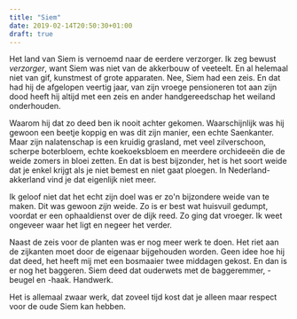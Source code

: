 ```yaml
---
title: "Siem"
date: 2019-02-14T20:50:30+01:00
draft: true
---
```


Het land van Siem is vernoemd naar de eerdere verzorger. Ik zeg bewust _verzorger_, want Siem was niet van de akkerbouw of veeteelt. En al helemaal niet van gif, kunstmest of grote apparaten.
Nee, Siem had een zeis. En dat had hij de afgelopen veertig jaar, van zijn vroege pensioneren tot aan zijn dood heeft hij altijd met een zeis en ander handgereedschap het weiland onderhouden.

Waarom hij dat zo deed ben ik nooit achter gekomen. 
Waarschijnlijk was hij gewoon een beetje koppig en was dit zijn manier, een echte Saenkanter.
Maar zijn nalatenschap is een kruidig grasland, met veel zilverschoon, scherpe boterbloem, echte koekoeksbloem en meerdere orchideeën die de weide zomers in bloei zetten.
En dat is best bijzonder, het is het soort weide dat je enkel krijgt als je niet bemest en niet gaat ploegen. 
In Nederland-akkerland vind je dat eigenlijk niet meer.

Ik geloof niet dat het echt zijn doel was er zo'n bijzondere weide van te maken. Dit was gewoon _zijn_ weide. 
Zo is er best wat huisvuil gedumpt, voordat er een ophaaldienst over de dijk reed. 
Zo ging dat vroeger. Ik weet ongeveer waar het ligt en negeer  het verder.

Naast de zeis voor de planten was er nog meer werk te doen. 
Het riet aan de zijkanten moet door de eigenaar bijgehouden worden. Geen idee hoe hij dat deed, het heeft mij met een bosmaaier twee middagen gekost.
En dan is er nog het baggeren. Siem deed dat ouderwets met de baggeremmer, -beugel en -haak. Handwerk.

Het is allemaal zwaar werk, dat zoveel tijd kost dat je alleen maar respect voor de oude Siem kan hebben.

